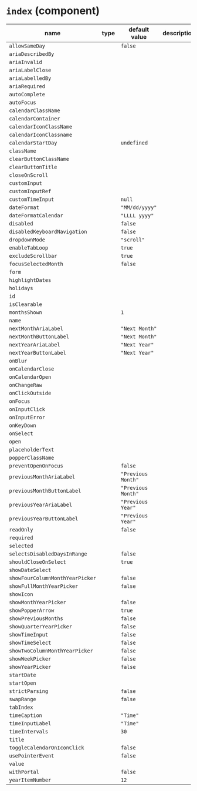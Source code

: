 # `index` (component)

| name                            | type | default value      | description |
| ------------------------------- | ---- | ------------------ | ----------- |
| `allowSameDay`                  |      | `false`            |             |
| `ariaDescribedBy`               |      |                    |             |
| `ariaInvalid`                   |      |                    |             |
| `ariaLabelClose`                |      |                    |             |
| `ariaLabelledBy`                |      |                    |             |
| `ariaRequired`                  |      |                    |             |
| `autoComplete`                  |      |                    |             |
| `autoFocus`                     |      |                    |             |
| `calendarClassName`             |      |                    |             |
| `calendarContainer`             |      |                    |             |
| `calendarIconClassName`         |      |                    |             |
| `calendarIconClassname`         |      |                    |             |
| `calendarStartDay`              |      | `undefined`        |             |
| `className`                     |      |                    |             |
| `clearButtonClassName`          |      |                    |             |
| `clearButtonTitle`              |      |                    |             |
| `closeOnScroll`                 |      |                    |             |
| `customInput`                   |      |                    |             |
| `customInputRef`                |      |                    |             |
| `customTimeInput`               |      | `null`             |             |
| `dateFormat`                    |      | `"MM/dd/yyyy"`     |             |
| `dateFormatCalendar`            |      | `"LLLL yyyy"`      |             |
| `disabled`                      |      | `false`            |             |
| `disabledKeyboardNavigation`    |      | `false`            |             |
| `dropdownMode`                  |      | `"scroll"`         |             |
| `enableTabLoop`                 |      | `true`             |             |
| `excludeScrollbar`              |      | `true`             |             |
| `focusSelectedMonth`            |      | `false`            |             |
| `form`                          |      |                    |             |
| `highlightDates`                |      |                    |             |
| `holidays`                      |      |                    |             |
| `id`                            |      |                    |             |
| `isClearable`                   |      |                    |             |
| `monthsShown`                   |      | `1`                |             |
| `name`                          |      |                    |             |
| `nextMonthAriaLabel`            |      | `"Next Month"`     |             |
| `nextMonthButtonLabel`          |      | `"Next Month"`     |             |
| `nextYearAriaLabel`             |      | `"Next Year"`      |             |
| `nextYearButtonLabel`           |      | `"Next Year"`      |             |
| `onBlur`                        |      |                    |             |
| `onCalendarClose`               |      |                    |             |
| `onCalendarOpen`                |      |                    |             |
| `onChangeRaw`                   |      |                    |             |
| `onClickOutside`                |      |                    |             |
| `onFocus`                       |      |                    |             |
| `onInputClick`                  |      |                    |             |
| `onInputError`                  |      |                    |             |
| `onKeyDown`                     |      |                    |             |
| `onSelect`                      |      |                    |             |
| `open`                          |      |                    |             |
| `placeholderText`               |      |                    |             |
| `popperClassName`               |      |                    |             |
| `preventOpenOnFocus`            |      | `false`            |             |
| `previousMonthAriaLabel`        |      | `"Previous Month"` |             |
| `previousMonthButtonLabel`      |      | `"Previous Month"` |             |
| `previousYearAriaLabel`         |      | `"Previous Year"`  |             |
| `previousYearButtonLabel`       |      | `"Previous Year"`  |             |
| `readOnly`                      |      | `false`            |             |
| `required`                      |      |                    |             |
| `selected`                      |      |                    |             |
| `selectsDisabledDaysInRange`    |      | `false`            |             |
| `shouldCloseOnSelect`           |      | `true`             |             |
| `showDateSelect`                |      |                    |             |
| `showFourColumnMonthYearPicker` |      | `false`            |             |
| `showFullMonthYearPicker`       |      | `false`            |             |
| `showIcon`                      |      |                    |             |
| `showMonthYearPicker`           |      | `false`            |             |
| `showPopperArrow`               |      | `true`             |             |
| `showPreviousMonths`            |      | `false`            |             |
| `showQuarterYearPicker`         |      | `false`            |             |
| `showTimeInput`                 |      | `false`            |             |
| `showTimeSelect`                |      | `false`            |             |
| `showTwoColumnMonthYearPicker`  |      | `false`            |             |
| `showWeekPicker`                |      | `false`            |             |
| `showYearPicker`                |      | `false`            |             |
| `startDate`                     |      |                    |             |
| `startOpen`                     |      |                    |             |
| `strictParsing`                 |      | `false`            |             |
| `swapRange`                     |      | `false`            |             |
| `tabIndex`                      |      |                    |             |
| `timeCaption`                   |      | `"Time"`           |             |
| `timeInputLabel`                |      | `"Time"`           |             |
| `timeIntervals`                 |      | `30`               |             |
| `title`                         |      |                    |             |
| `toggleCalendarOnIconClick`     |      | `false`            |             |
| `usePointerEvent`               |      | `false`            |             |
| `value`                         |      |                    |             |
| `withPortal`                    |      | `false`            |             |
| `yearItemNumber`                |      | `12`               |             |
